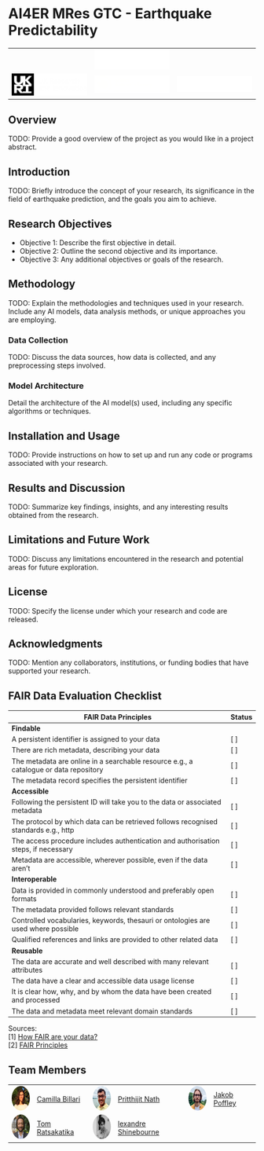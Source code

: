 # AI4ER MRes GTC - Earthquake Predictability

<table>
  <tr align="center">
    <!-- AI4ER Logo -->
    <td align="center">
    </td>
    <!-- AI4ER Logo -->
    <td align="center">
      <img src="assets/images/logo_placeholder.svg" alt="Placeholder logo" width="400" />
    </td>
    <!-- AI4ER Logo -->
    <td align="center">
    </td>
  </tr>
  <tr align="center">
    <!-- UKRI Logo -->
    <td align="center">
      <img src="assets/images/logo_ukri.png" alt="UKRI Logo" width="400" />
    </td>
    <!-- British Antarctic Survey Logo -->
    <td align="center">
      <img src="assets/images/logo_bas.png" alt="British Antarctic Survey" width="400" />
    </td>
    <!-- University of Cambridge Logo -->
    <td align="center">
      <img src="assets/images/logo_cambridge.png" alt="University of Cambridge" width="400" />
    </td>
  </tr>
</table>


## Overview
TODO: Provide a good overview of the project as you would like in a project abstract.

## Introduction
TODO: Briefly introduce the concept of your research, its significance in the field of earthquake prediction, and the goals you aim to achieve.

## Research Objectives
- Objective 1: Describe the first objective in detail.
- Objective 2: Outline the second objective and its importance.
- Objective 3: Any additional objectives or goals of the research.

## Methodology
TODO: Explain the methodologies and techniques used in your research. Include any AI models, data analysis methods, or unique approaches you are employing.

### Data Collection
TODO: Discuss the data sources, how data is collected, and any preprocessing steps involved.

### Model Architecture
Detail the architecture of the AI model(s) used, including any specific algorithms or techniques.

## Installation and Usage
TODO: Provide instructions on how to set up and run any code or programs associated with your research.

## Results and Discussion
TODO: Summarize key findings, insights, and any interesting results obtained from the research.

## Limitations and Future Work
TODO: Discuss any limitations encountered in the research and potential areas for future exploration.

## License
TODO: Specify the license under which your research and code are released.

## Acknowledgments
TODO: Mention any collaborators, institutions, or funding bodies that have supported your research.

## FAIR Data Evaluation Checklist

| FAIR Data Principles | Status |
|----------------------|--------|
| **Findable**         |        |
| A persistent identifier is assigned to your data | [ ] |
| There are rich metadata, describing your data | [ ] |
| The metadata are online in a searchable resource e.g., a catalogue or data repository | [ ] |
| The metadata record specifies the persistent identifier | [ ] |
| **Accessible**       |        |
| Following the persistent ID will take you to the data or associated metadata | [ ] |
| The protocol by which data can be retrieved follows recognised standards e.g., http | [ ] |
| The access procedure includes authentication and authorisation steps, if necessary | [ ] |
| Metadata are accessible, wherever possible, even if the data aren’t | [ ] |
| **Interoperable**    |        |
| Data is provided in commonly understood and preferably open formats | [ ] |
| The metadata provided follows relevant standards | [ ] |
| Controlled vocabularies, keywords, thesauri or ontologies are used where possible | [ ] |
| Qualified references and links are provided to other related data | [ ] |
| **Reusable**         |        |
| The data are accurate and well described with many relevant attributes | [ ] |
| The data have a clear and accessible data usage license | [ ] |
| It is clear how, why, and by whom the data have been created and processed | [ ] |
| The data and metadata meet relevant domain standards | [ ] |


Sources:\
[1] [How FAIR are your data?](https://zenodo.org/records/1065991)\
[2] [FAIR Principles](https://www.go-fair.org/fair-principles/)

## Team Members

<table>
  <tr>
    <td><img src="assets/images/camilla_billari.jpg" alt="Camilla Billari" style="border-radius: 50%; width: 50px; height: 50px;"></td>
    <td><a href="mailto:cgb47@cam.ac.uk">Camilla Billari</a></td>
    <td><img src="assets/images/pritthijit_nath.jpg" alt="Pritthijit Nath" style="border-radius: 50%; width: 50px; height: 50px;"></td>
    <td><a href="mailto:pn341@cam.ac.uk">Pritthijit Nath</a></td>
    <td><img src="assets/images/jakob_poffley.jpg" alt="Jakob Poffley" style="border-radius: 50%; width: 50px; height: 50px;"></td>
    <td><a href="mailto:jp861@cam.ac.uk">Jakob Poffley</a></td>
  </tr>
  <tr>
    <td><img src="assets/images/tom_ratsakatika.jpg" alt="Tom Ratsakatika" style="border-radius: 50%; width: 50px; height: 50px;"></td>
    <td><a href="mailto:trr26@cam.ac.uk">Tom Ratsakatika</a></td>
     <td><img src="assets/images/alexandre_shinebourne.jpg" alt="Alexandre Shinebourne" style="border-radius: 50%; width: 50px; height: 50px;"></td>
    <td><a href="mailto:ajs361@cam.ac.uk">lexandre Shinebourne</a></td>
  </tr>

</table>
